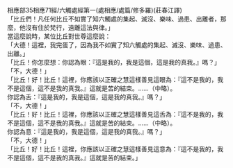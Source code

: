 相應部35相應71經/六觸處經第一(處相應/處篇/修多羅)(莊春江譯)  
「比丘們！凡任何比丘不如實了知六觸處的集起、滅沒、樂味、過患、出離者，那麼，他沒有住於梵行，遠離這法與律。」  
當這麼說時，某位比丘對世尊這麼說：  
「大德！這裡，我完蛋了，因為我不如實了知六觸處的集起、滅沒、樂味、過患、出離。」  
「比丘！你怎麼想：你認為眼：『這是我的，我是這個，這是我的真我。』嗎？」  
「不，大德！」  
「比丘！好！比丘！這裡，你應該以正確之慧這樣善見這眼為：『這不是我的，我不是這個，這不是我的真我。』這就是苦的結束。……（中略）。  
你認為舌：『這是我的，我是這個，這是我的真我。』嗎？」  
「不，大德！」  
「比丘！好！比丘！這裡，你應該以正確之慧這樣善見這舌為：『這不是我的，我不是這個，這不是我的真我。』這就是苦的結束。……（中略）。  
你認為意：『這是我的，我是這個，這是我的真我。』嗎？」  
「不，大德！」  
「比丘！好！比丘！這裡，你應該以正確之慧這樣善見這意為：『這不是我的，我不是這個，這不是我的真我。』這就是苦的結束。」  
  
  
